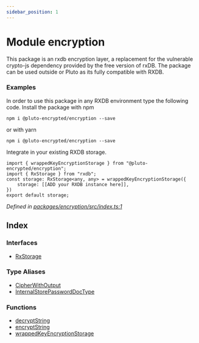 ```yaml
---
sidebar_position: 1
---
```


# Module encryption

This package is an rxdb encryption layer, a replacement for the vulnerable crypto-js dependency provided by the free version of rxDB. The package can be used outside or Pluto as its fully compatible with RXDB.

### Examples
In order to use this package in any RXDB environment type the following code. Install the package with npm

```npm i @pluto-encrypted/encryption --save```

or with yarn

```npm i @pluto-encrypted/encryption --save```

Integrate in your existing RXDB storage.

```
import { wrappedKeyEncryptionStorage } from "@pluto-encrypted/encryption";
import { RxStorage } from "rxdb";
const storage: RxStorage<any, any> = wrappedKeyEncryptionStorage({
    storage: [[ADD your RXDB instance here]],
})
export default storage;
```

_Defined in [packages/encryption/src/index.ts:1](https://github.com/atala-community-projects/pluto-encrypted/blob/48380434/packages/encryption/src/index.ts#L1)_

## Index

### Interfaces
- [RxStorage](/docs/encryption/RxStorage.md)

### Type Aliases
- [CipherWithOutput](/docs/encryption/CipherWithOutput.md)
- [InternalStorePasswordDocType](/docs/encryption/InternalStorePasswordDocType.md)

### Functions

- [decryptString](/docs/encryption/decryptString.md)
- [encryptString](/docs/encryption/encryptString.md)
- [wrappedKeyEncryptionStorage](/docs/encryption/wrappedKeyEncryptionStorage.md)